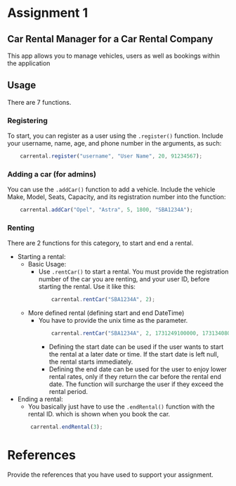 # Assignment 1

## Car Rental Manager for a Car Rental Company
This app allows you to manage vehicles, users as well as bookings within the application

## Usage

There are 7 functions.

### Registering

To start, you can register as a user using the `.register()` function. Include your username, name, age, and phone number in the arguments, as such:

```javascript
    carrental.register("username", "User Name", 20, 91234567);
```

### Adding a car (for admins)

You can use the `.addCar()` function to add a vehicle. Include the vehicle Make, Model, Seats, Capacity, and its registration number into the function:
```javascript
    carrental.addCar("Opel", "Astra", 5, 1800, "SBA1234A");
```

### Renting
There are 2 functions for this category, to start and end a rental.
* Starting a rental:
  - Basic Usage:
    - Use `.rentCar()` to start a rental. You must provide the registration number of the car you are renting, and your user ID, before starting the rental. Use it like this:
        ```javascript
            carrental.rentCar("SBA1234A", 2);
        ```
  - More defined rental (defining start and end DateTime)
    - You have to provide the unix time as the parameter.
        ```javascript
            carrental.rentCar("SBA1234A", 2, 1731249100000, 1731340800000);
        ```
        - Defining the start date can be used if the user wants to start the rental at a later date or time. If the start date is left null, the rental starts immediately.
        - Defining the end date can be used for the user to enjoy lower rental rates, only if they return the car before the rental end date. The function will surcharge the user if they exceed the rental period.
* Ending a rental:
  - You basically just have to use the `.endRental()` function with the rental ID. which is shown when you book the car.
  ```javascript
      carrental.endRental(3);
  ```
        

# References
Provide the references that you have used to support your assignment. 